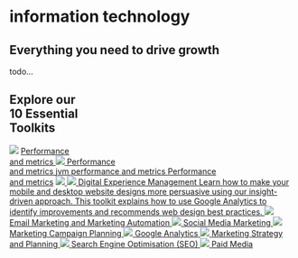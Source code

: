 # information technology

<link rel="stylesheet" id="basecss-css" href="//www.smartinsights.com/wp-content/themes/smartinsights/lib/css/smartinsights.css?ver=1509699969" type="text/css" media="all">

<section class="smart home" id="home_blue_banner">
    <div class="s_wrapper">
        <h2>Everything you need to drive growth</h2>
        <p>todo...</p>
        <div id="toolkit_diagram">
            <h2>Explore our<br><strong>10 Essential</strong><br>Toolkits</h2>
            <img src="https://www.smartinsights.com/wp-content/themes/smartinsights/images/smart/home/toolkit_diagram2.svg">
            <a class="toolkit_tip" href="#">Performance <br />and metrics
                <span class="toolkit_popover">
<img class="toolkit_icon" src="https://www.smartinsights.com/wp-content/themes/smartinsights/images/smart/icons/toolkit_icon_white.svg">
<span class="title">Performance <br />and metrics</span>
<span class="para">
jvm performance and metrics
<a href="http://fanfever.github.io/roadmap/docs/information-technology/performance/2017-11-13-index.md" class="title">Performance <br />and metrics</a>
</span>
</span>
            </a>
            <a class="toolkit_tip" href="#">
                <span class="toolkit_popover">
<img class="toolkit_icon" src="https://www.smartinsights.com/wp-content/themes/smartinsights/images/smart/icons/toolkit_icon_white.svg">
<span class="title"></span>
<span class="para">
</span>
</span>
            </a>
            <a class="toolkit_tip" href="#">
                <span class="toolkit_popover">
<img class="toolkit_icon" src="https://www.smartinsights.com/wp-content/themes/smartinsights/images/smart/icons/toolkit_icon_white.svg">
<span class="title">Digital Experience Management</span>
<span class="para">
Learn how to make your mobile and desktop website designs more persuasive using our insight-driven approach. This toolkit explains how to use Google Analytics to identify improvements and recommends web design best practices.
</span>
</span>
            </a>
            <a class="toolkit_tip" href="#">
                <span class="toolkit_popover">
<img class="toolkit_icon" src="https://www.smartinsights.com/wp-content/themes/smartinsights/images/smart/icons/toolkit_icon_white.svg">
<span class="title">Email Marketing and Marketing Automation</span>
<span class="para">
</span>
</span>
            </a>
            <a class="toolkit_tip" href="#">
                <span class="toolkit_popover">
<img class="toolkit_icon" src="https://www.smartinsights.com/wp-content/themes/smartinsights/images/smart/icons/toolkit_icon_white.svg">
<span class="title">Social Media Marketing</span>
<span class="para">
</span>
</span>
            </a>
            <a class="toolkit_tip" href="#">
                <span class="toolkit_popover">
<img class="toolkit_icon" src="https://www.smartinsights.com/wp-content/themes/smartinsights/images/smart/icons/toolkit_icon_white.svg">
<span class="title">Marketing Campaign Planning</span>
<span class="para">
</span>
</span>
            </a>
            <a class="toolkit_tip" href="#">
                <span class="toolkit_popover">
<img class="toolkit_icon" src="https://www.smartinsights.com/wp-content/themes/smartinsights/images/smart/icons/toolkit_icon_white.svg">
<span class="title">Google Analytics</span>
<span class="para">
</span>
</span>
            </a>
            <a class="toolkit_tip" href="#">
                <span class="toolkit_popover">
<img class="toolkit_icon" src="https://www.smartinsights.com/wp-content/themes/smartinsights/images/smart/icons/toolkit_icon_white.svg">
<span class="title">Marketing Strategy and Planning</span>
<span class="para">
</span>
</span>
            </a>
            <a class="toolkit_tip" href="#">
                <span class="toolkit_popover">
<img class="toolkit_icon" src="https://www.smartinsights.com/wp-content/themes/smartinsights/images/smart/icons/toolkit_icon_white.svg">
<span class="title">Search Engine Optimisation (SEO)</span>
<span class="para">
</span>
</span>
            </a>
            <a class="toolkit_tip" href="#" style="right: 373px;">
                <span class="toolkit_popover">
<img class="toolkit_icon" src="https://www.smartinsights.com/wp-content/themes/smartinsights/images/smart/icons/toolkit_icon_white.svg">
<span class="title">Paid Media</span>
<span class="para">
</span>
</span>
            </a>
        </div>
    </div>

</section>
